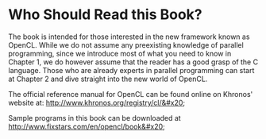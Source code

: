# Who Should Read this Book?

The book is intended for those interested in the new framework known as OpenCL. While we do not assume any preexisting knowledge of parallel programming, since we introduce most of what you need to know in Chapter 1, we do however assume that the reader has a good grasp of the C language. Those who are already experts in parallel programming can start at Chapter 2 and dive straight into the new world of OpenCL.&#x20;

The official reference manual for OpenCL can be found online on Khronos' website at: http://www.khronos.org/registry/cl/&#x20;

Sample programs in this book can be downloaded at http://www.fixstars.com/en/opencl/book&#x20;
